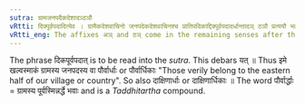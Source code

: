 ```yaml
---
sutra: ग्रामजनपदैकदेशादञ्ठञौ
vRtti: दिक्पूर्वपदादित्येव । ग्रामैकदेशवाचिनो जनपदेकदेशवाचिनश्च प्रातिपदिकाद्दिक्पूर्वपदादर्धान्तादञ् ठञौ प्रत्ययौ भवतः शैषिकौ यतापवादौ ॥
vRtti_eng: The affixes अञ् and ठञ् come in the remaining senses after the word '_ardha_', preceded by a word denoting direction, when a particular portion of a village or an inhabited country is meant.
---
```

The phrase दिकपूर्वपदात् is to be read into the _sutra_. This debars यत् ॥ Thus इमे खल्वस्माकं ग्रामस्य जनपदस्य वा पौर्वार्धाः or पौर्वार्धिकाः "Those verily belong to the eastern half of our village or country". So also दाक्षिणार्धाः or दाक्षिणार्धिकाः ॥ The word पौर्वार्द्धाः = ग्रामस्य पूर्वस्मिन्नर्द्धे भवाः and is a _Taddhitartha_ compound.
